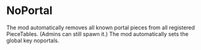 # NoPortal
 The mod automatically removes all known portal pieces from all registered PieceTables. (Admins can still spawn it.) The mod automatically sets the global key noportals.
